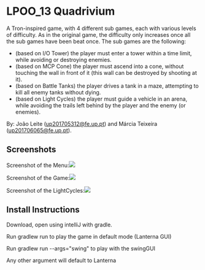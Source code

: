 # LPOO_13 Quadrivium

A Tron-inspired game, with 4 different sub games, each with various levels of difficulty. As in the original game, the difficulty only increases once all the sub games have been beat once. The sub games are the following:
- (based on I/O Tower) the player must enter a tower within a time limit, while avoiding or destroying enemies.
- (based on MCP Cone) the player must ascend into a cone, without touching the wall in front of it (this wall can be destroyed by shooting at it).
- (based on Battle Tanks) the player drives a tank in a maze, attempting to kill all enemy tanks without dying.
- (based on Light Cycles) the player must guide a vehicle in an arena, while avoiding the trails left behind by the player and the enemy (or enemies).

By: João Leite (up201705312@fe.up.pt) and Márcia Teixeira (up201706065@fe.up.pt).

## Screenshots

Screenshot of the Menu:![ ](https://github.com/Jopamoleite/LPOO-PROJ_1819/blob/master/docs/images/Menu.png "Menu")

Screenshot of the Game:![ ](https://github.com/Jopamoleite/LPOO-PROJ_1819/blob/master/docs/images/BattleTanks.png "BattleTanks")

Screenshot of the LightCycles:![ ](https://github.com/Jopamoleite/LPOO-PROJ_1819/blob/master/docs/images/LightCycles.png "LightCycles")

## Install Instructions

Download, open using intelliJ with gradle.

Run gradlew run to play the game in default mode (Lanterna GUI)

Run gradlew run --args="swing" to play with the swingGUI

Any other argument will default to Lanterna
